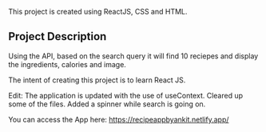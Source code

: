 This project is created using ReactJS, CSS and HTML.

## Project Description
Using the API, based on the search query it will find 10 reciepes and display the ingredients, calories and image.

The intent of creating this project is to learn React JS.

Edit: The application is updated with the use of useContext. Cleared up some of the files. Added a spinner while search is going on. 

You can access the App here: https://recipeappbyankit.netlify.app/